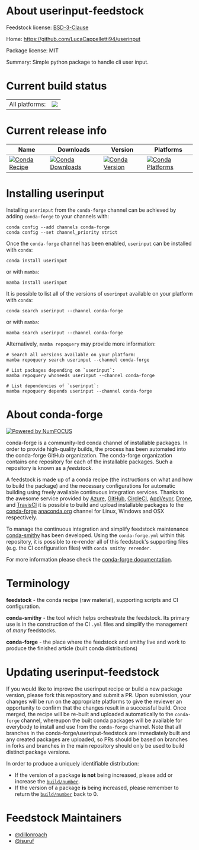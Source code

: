 About userinput-feedstock
=========================

Feedstock license: [BSD-3-Clause](https://github.com/conda-forge/userinput-feedstock/blob/main/LICENSE.txt)

Home: https://github.com/LucaCappelletti94/userinput

Package license: MIT

Summary: Simple python package to handle cli user input.

Current build status
====================


<table><tr><td>All platforms:</td>
    <td>
      <a href="https://dev.azure.com/conda-forge/feedstock-builds/_build/latest?definitionId=21150&branchName=main">
        <img src="https://dev.azure.com/conda-forge/feedstock-builds/_apis/build/status/userinput-feedstock?branchName=main">
      </a>
    </td>
  </tr>
</table>

Current release info
====================

| Name | Downloads | Version | Platforms |
| --- | --- | --- | --- |
| [![Conda Recipe](https://img.shields.io/badge/recipe-userinput-green.svg)](https://anaconda.org/conda-forge/userinput) | [![Conda Downloads](https://img.shields.io/conda/dn/conda-forge/userinput.svg)](https://anaconda.org/conda-forge/userinput) | [![Conda Version](https://img.shields.io/conda/vn/conda-forge/userinput.svg)](https://anaconda.org/conda-forge/userinput) | [![Conda Platforms](https://img.shields.io/conda/pn/conda-forge/userinput.svg)](https://anaconda.org/conda-forge/userinput) |

Installing userinput
====================

Installing `userinput` from the `conda-forge` channel can be achieved by adding `conda-forge` to your channels with:

```
conda config --add channels conda-forge
conda config --set channel_priority strict
```

Once the `conda-forge` channel has been enabled, `userinput` can be installed with `conda`:

```
conda install userinput
```

or with `mamba`:

```
mamba install userinput
```

It is possible to list all of the versions of `userinput` available on your platform with `conda`:

```
conda search userinput --channel conda-forge
```

or with `mamba`:

```
mamba search userinput --channel conda-forge
```

Alternatively, `mamba repoquery` may provide more information:

```
# Search all versions available on your platform:
mamba repoquery search userinput --channel conda-forge

# List packages depending on `userinput`:
mamba repoquery whoneeds userinput --channel conda-forge

# List dependencies of `userinput`:
mamba repoquery depends userinput --channel conda-forge
```


About conda-forge
=================

[![Powered by
NumFOCUS](https://img.shields.io/badge/powered%20by-NumFOCUS-orange.svg?style=flat&colorA=E1523D&colorB=007D8A)](https://numfocus.org)

conda-forge is a community-led conda channel of installable packages.
In order to provide high-quality builds, the process has been automated into the
conda-forge GitHub organization. The conda-forge organization contains one repository
for each of the installable packages. Such a repository is known as a *feedstock*.

A feedstock is made up of a conda recipe (the instructions on what and how to build
the package) and the necessary configurations for automatic building using freely
available continuous integration services. Thanks to the awesome service provided by
[Azure](https://azure.microsoft.com/en-us/services/devops/), [GitHub](https://github.com/),
[CircleCI](https://circleci.com/), [AppVeyor](https://www.appveyor.com/),
[Drone](https://cloud.drone.io/welcome), and [TravisCI](https://travis-ci.com/)
it is possible to build and upload installable packages to the
[conda-forge](https://anaconda.org/conda-forge) [anaconda.org](https://anaconda.org/)
channel for Linux, Windows and OSX respectively.

To manage the continuous integration and simplify feedstock maintenance
[conda-smithy](https://github.com/conda-forge/conda-smithy) has been developed.
Using the ``conda-forge.yml`` within this repository, it is possible to re-render all of
this feedstock's supporting files (e.g. the CI configuration files) with ``conda smithy rerender``.

For more information please check the [conda-forge documentation](https://conda-forge.org/docs/).

Terminology
===========

**feedstock** - the conda recipe (raw material), supporting scripts and CI configuration.

**conda-smithy** - the tool which helps orchestrate the feedstock.
                   Its primary use is in the construction of the CI ``.yml`` files
                   and simplify the management of *many* feedstocks.

**conda-forge** - the place where the feedstock and smithy live and work to
                  produce the finished article (built conda distributions)


Updating userinput-feedstock
============================

If you would like to improve the userinput recipe or build a new
package version, please fork this repository and submit a PR. Upon submission,
your changes will be run on the appropriate platforms to give the reviewer an
opportunity to confirm that the changes result in a successful build. Once
merged, the recipe will be re-built and uploaded automatically to the
`conda-forge` channel, whereupon the built conda packages will be available for
everybody to install and use from the `conda-forge` channel.
Note that all branches in the conda-forge/userinput-feedstock are
immediately built and any created packages are uploaded, so PRs should be based
on branches in forks and branches in the main repository should only be used to
build distinct package versions.

In order to produce a uniquely identifiable distribution:
 * If the version of a package **is not** being increased, please add or increase
   the [``build/number``](https://docs.conda.io/projects/conda-build/en/latest/resources/define-metadata.html#build-number-and-string).
 * If the version of a package **is** being increased, please remember to return
   the [``build/number``](https://docs.conda.io/projects/conda-build/en/latest/resources/define-metadata.html#build-number-and-string)
   back to 0.

Feedstock Maintainers
=====================

* [@dillonroach](https://github.com/dillonroach/)
* [@isuruf](https://github.com/isuruf/)


